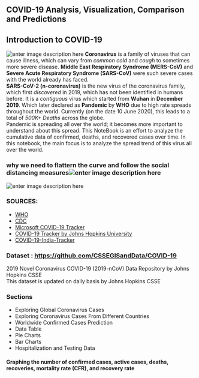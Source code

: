 ##  **COVID-19 Analysis, Visualization, Comparison and Predictions**

 ## Introduction to COVID-19
 
 ![enter image description here](https://techcrunch.com/wp-content/uploads/2020/02/coronavirus.jpg)
   **Coronavirus** is a family of viruses that can cause illness, which can vary from _common cold_ and _cough_ to sometimes more severe disease. **Middle East Respiratory Syndrome (MERS-CoV)** and **Severe Acute Respiratory Syndrome (SARS-CoV)** were such severe cases with the world already has faced.  
**SARS-CoV-2 (n-coronavirus)** is the new virus of the coronavirus family, which first _discovered_ in 2019, which has not been identified in humans before. It is a _contiguous_ virus which started from **Wuhan** in **December 2019**. Which later declared as **Pandemic** by **WHO** due to high rate spreads throughout the world. Currently (on the date 10 June 2020), this leads to a total of _500K+ Deaths_ across the globe.  
Pandemic is spreading all over the world; it becomes more important to understand about this spread. This NoteBook is an effort to analyze the cumulative data of confirmed, deaths, and recovered cases over time. In this notebook, the main focus is to analyze the spread trend of this virus all over the world.
### why we need to flattern the curve and follow the social distancing measures![enter image description here](https://healthblog.uofmhealth.org/sites/consumer/files/2020-03/Coronavirus_flattening_curve_1.jpg)
![enter image description here](https://labblog.uofmhealth.org/sites/lab/files/2020-04/flattening_curve_social_distancing.jpg)
### SOURCES:

-   [WHO](https://www.who.int/emergencies/diseases/novel-coronavirus-2019)
-   [CDC](https://www.cdc.gov/coronavirus/2019-nCoV/index.html)
-   [Microsoft COVID-19 Tracker](https://www.bing.com/covid)
-   [COVID-19 Tracker by Johns Hopkins University](https://www.arcgis.com/apps/opsdashboard/index.html#/bda7594740fd40299423467b48e9ecf6)
-   [COVID-19-India-Tracker](https://www.covid19india.org/)


### Dataset : https://github.com/CSSEGISandData/COVID-19  
2019 Novel Coronavirus COVID-19 (2019-nCoV) Data Repository by Johns Hopkins CSSE  
This dataset is updated on daily basis by Johns Hopkins CSSE


### Sections

-   Exploring Global Coronavirus Cases
-   Exploring Coronavirus Cases From Different Countries
-  Worldwide Confirmed Cases Prediction
-   Data Table
-   Pie Charts
-   Bar Charts
-  Hospitalization and Testing Data

#### Graphing the number of confirmed cases, active cases, deaths, recoveries, mortality rate (CFR), and recovery rate

<!--stackedit_data:
eyJoaXN0b3J5IjpbMTE1NjMwOTc0LC03ODk5OTE0NDNdfQ==
-->